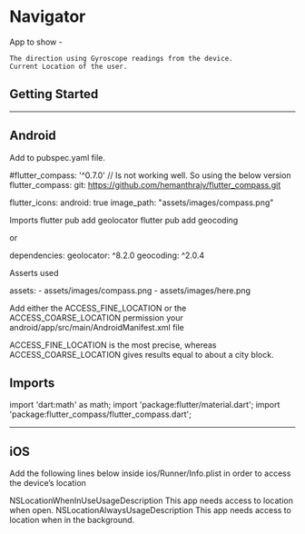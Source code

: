 # Navigator

App to show -
	
	The direction using Gyroscope readings from the device.
	Current Location of the user.

## Getting Started

---------
Android
---------


Add to pubspec.yaml file.

 #flutter_compass: '^0.7.0' // Is not working well. So using the below version
  flutter_compass:
    git: https://github.com/hemanthrajv/flutter_compass.git



flutter_icons:
    android: true
    image_path: "assets/images/compass.png"



Imports
flutter pub add geolocator
flutter pub add geocoding

or

dependencies:
  geolocator: ^8.2.0
  geocoding: ^2.0.4


 Asserts used

 assets:
    - assets/images/compass.png
    - assets/images/here.png



Add either the ACCESS_FINE_LOCATION or the ACCESS_COARSE_LOCATION permission your android/app/src/main/AndroidManifest.xml file

<uses-permission android:name="android.permission.ACCESS_FINE_LOCATION"/>
ACCESS_FINE_LOCATION is the most precise, whereas ACCESS_COARSE_LOCATION gives results equal to about a city block.


Imports
--------


import 'dart:math' as math;
import 'package:flutter/material.dart';
import 'package:flutter_compass/flutter_compass.dart';




---------
iOS
---------



Add the following lines below inside ios/Runner/Info.plist in order to access the device’s location

<key>NSLocationWhenInUseUsageDescription</key>
<string>This app needs access to location when open.</string>
<key>NSLocationAlwaysUsageDescription</key>
<string>This app needs access to location when in the background.</string>


